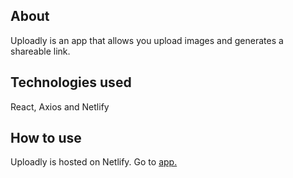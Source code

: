 ## About
Uploadly is an app that allows you upload images and generates a shareable link.

## Technologies used
React, Axios and Netlify

## How to use
Uploadly is hosted on Netlify. Go to [app.](https://youthful-boyd-976ab9.netlify.app/)